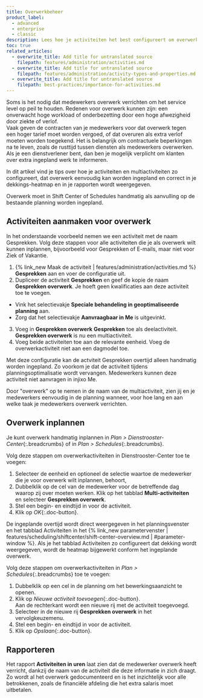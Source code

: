 ```yaml
---
title: Overwerkbeheer
product_label:
  - advanced
  - enterprise
  - classic
description: Lees hoe je activiteiten het best configureert om overwerk in te plannen en op een transparante manier te documenteren.
toc: true
related_articles:
  - overwrite_title: Add title for untranslated source
    filepath: features/administration/activities.md
  - overwrite_title: Add title for untranslated source
    filepath: features/administration/activity-types-and-properties.md
  - overwrite_title: Add title for untranslated source
    filepath: best-practices/importance-for-activities.md
---
```


Soms is het nodig dat medewerkers overwerk verrichten om het service level op peil te houden. Redenen voor overwerk kunnen zijn: een onverwacht hoge workload of onderbezetting door een hoge afwezigheid door ziekte of verlof.  
Vaak geven de contracten van je medewerkers voor dat overwerk tegen een hoger tarief moet worden vergoed, of dat overuren als extra verlof moeten worden toegekend. Het is belangrijk om contractuele beperkingen na te leven, zoals de rusttijd tussen diensten als medewerkers overwerken. Als je een dienstverlener bent, dan ben je mogelijk verplicht om klanten over extra ingepland werk te informeren. 

In dit artikel vind je tips over hoe je activiteiten en multiactiviteiten zo configureert, dat overwerk eenvoudig kan worden ingepland en correct in je dekkings-heatmap en in je rapporten wordt weergegeven.

Overwerk moet in Shift Center of Schedules handmatig als aanvulling op de bestaande planning worden ingepland.

## Activiteiten aanmaken voor overwerk

In het onderstaande voorbeeld nemen we een activiteit met de naam Gesprekken. Volg deze stappen voor alle activiteiten die je als overwerk wilt kunnen inplannen, bijvoorbeeld voor Gesprekken of E-mails, maar niet voor Ziek of Vakantie.

1. {% link_new Maak de activiteit | features/administration/activities.md %} **Gesprekken** aan en voer de configuratie uit. 
2. Dupliceer de activiteit **Gesprekken** en geef de kopie de naam **Gesprekken overwerk**. Je hoeft geen kwalificaties aan deze activiteit toe te voegen.  
  - Vink het selectievakje **Speciale behandeling in geoptimaliseerde planning** aan.
  - Zorg dat het selectievakje **Aanvraagbaar in Me** is uitgevinkt.
3. Voeg in **Gesprekken overwerk** **Gesprekken** toe als deelactiviteit.  
  **Gesprekken overwerk** is nu een multiactiviteit.
4. Voeg beide activiteiten toe aan de relevante eenheid. Voeg de overwerkactiviteit niet aan een dagmodel toe.

Met deze configuratie kan de actviteit Gesprekken overtijd alleen handmatig worden ingepland. Zo voorkom je dat de activiteit tijdens planningsoptimalisatie wordt vervangen. Medewerkers kunnen deze activiteit niet aanvragen in injixo Me.

Door "overwerk" op te nemen in de naam van de multiactiviteit, zien jij en je medewerkers eenvoudig in de planning wanneer, voor hoe lang en aan welke taak je medewerkers overwerk verrichten.

## Overwerk inplannen

Je kunt overwerk handmatig inplannen in _Plan > Dienstrooster-Center_{:.breadcrumbs} of in _Plan > Schedules_{:.breadcrumbs}.

Volg deze stappen om overwerkactiviteiten in Dienstrooster-Center toe te voegen:

1. Selecteer de eenheid en optioneel de selectie waartoe de medewerker die je voor overwerk wilt inplannen, behoort,
2. Dubbelklik op de cel van de medewerker voor de betreffende dag waarop zij over moeten werken. Klik op het tabblad **Multi-activiteiten** en selecteer **Gesprekken overwerk**.
3. Stel een begin- en eindtijd in voor de activiteit.
4. Klik op _OK_{:.doc-button}.

De ingeplande overtijd wordt direct weergegeven in het planningsvenster en het tabblad Activiteiten in het {% link_new parametervenster | features/scheduling/shiftcenter/shift-center-overview.md | #parameter-window %}. Als je het tabblad Activiteiten zo configureert dat dekking wordt weergegeven, wordt de heatmap bijgewerkt conform het ingeplande overwerk.

Volg deze stappen om overwerkactiviteiten in _Plan > Schedules_{:.breadcrumbs} toe te voegen:

1. Dubbelklik op een cel in de planning om het bewerkingsaanzicht te openen.
2. Klik op _Nieuwe activiteit toevoegen_{:.doc-button}.  
  Aan de rechterkant wordt een nieuwe rij met de activiteit toegevoegd.
3. Selecteer in de nieuwe rij **Gesprekken overwerk** in het vervolgkeuzemenu.
4. Stel een begin- en eindtijd in voor de activiteit.
5. Klik op _Opslaan_{:.doc-button}.

## Rapporteren

Het rapport **Activiteiten in uren** laat zien dat de medewerker overwerk heeft verricht, dankzij de naam van de activiteit die deze informatie in zich draagt. Zo wordt al het overwerk gedocumenteerd en is het inzichtelijk voor alle betrokkenen, zoals de financiële afdeling die het extra salaris moet uitbetalen.
